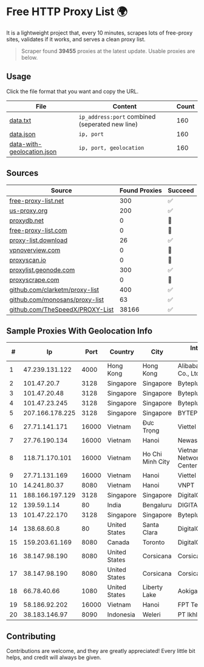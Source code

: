 
# Free HTTP Proxy List 🌍

It is a lightweight project that, every 10 minutes, scrapes lots of free-proxy sites, validates if it works, and serves a clean proxy list.


> Scraper found **39455** proxies at the latest update. Usable proxies are below.

## Usage

Click the file format that you want and copy the URL.


|File|Content|Count|
|----|-------|-----|
|[data.txt](https://raw.githubusercontent.com/themiralay/Proxy-List-World/master/data.txt)|`ip_address:port` combined (seperated new line)|160|
|[data.json](https://raw.githubusercontent.com/themiralay/Proxy-List-World/master/data.json)|`ip, port`|160|
|[data-with-geolocation.json](https://raw.githubusercontent.com/themiralay/Proxy-List-World/master/data-with-geolocation.json)|`ip, port, geolocation`|160|

## Sources

|Source|Found Proxies|Succeed|
|------|-------------|-------|
|[free-proxy-list.net](https://free-proxy-list.net)|300|✅|
|[us-proxy.org](https://www.us-proxy.org)|200|✅|
|[proxydb.net](http://proxydb.net)|0|🚫|
|[free-proxy-list.com](https://free-proxy-list.com/?page=&port=&type%5B%5D=http&type%5B%5D=https&up_time=0&search=Search)|0|🚫|
|[proxy-list.download](https://www.proxy-list.download/HTTP)|26|✅|
|[vpnoverview.com](https://vpnoverview.com/privacy/anonymous-browsing/free-proxy-servers)|0|🚫|
|[proxyscan.io](https://www.proxyscan.io)|0|🚫|
|[proxylist.geonode.com](https://proxylist.geonode.com/api/proxy-list?limit=300&page=1&sort_by=lastChecked&sort_type=desc&protocols=http,https)|300|✅|
|[proxyscrape.com](https://api.proxyscrape.com/v2/?request=displayproxies&protocol=http&timeout=10000&country=all&ssl=all&anonymity=all)|0|🚫|
|[github.com/clarketm/proxy-list](https://raw.githubusercontent.com/clarketm/proxy-list/master/proxy-list-raw.txt)|400|✅|
|[github.com/monosans/proxy-list](https://raw.githubusercontent.com/monosans/proxy-list/main/proxies/http.txt)|63|✅|
|[github.com/TheSpeedX/PROXY-List](https://raw.githubusercontent.com/TheSpeedX/PROXY-List/master/http.txt)|38166|✅|


## Sample Proxies With Geolocation Info

|#|Ip|Port|Country|City|Internet Service Provider|
|-|--|----|-------|----|-------------------------|
|1|47.239.131.122|4000|Hong Kong|Hong Kong|Alibaba (US) Technology Co., Ltd.|
|2|101.47.20.7|3128|Singapore|Singapore|Byteplus Pte. Ltd.|
|3|101.47.20.48|3128|Singapore|Singapore|Byteplus Pte. Ltd.|
|4|101.47.23.245|3128|Singapore|Singapore|Byteplus Pte. Ltd.|
|5|207.166.178.225|3128|Singapore|Singapore|BYTEPLUS|
|6|27.71.141.171|16000|Vietnam|Đưc Trọng|Viettel Group|
|7|27.76.190.134|16000|Vietnam|Hanoi|Newass2011xDSLHCMC|
|8|118.71.170.101|16000|Vietnam|Ho Chi Minh City|Vietnam Internet Network Information Center|
|9|27.71.131.169|16000|Vietnam|Hanoi|Viettel Group|
|10|14.241.80.37|8080|Vietnam|Hanoi|VNPT|
|11|188.166.197.129|3128|Singapore|Singapore|DigitalOcean, LLC|
|12|139.59.1.14|80|India|Bengaluru|DIGITALOCEAN|
|13|101.47.22.170|3128|Singapore|Singapore|Byteplus Pte. Ltd.|
|14|138.68.60.8|80|United States|Santa Clara|DigitalOcean, LLC|
|15|159.203.61.169|8080|Canada|Toronto|DigitalOcean, LLC|
|16|38.147.98.190|8080|United States|Corsicana|Corsicana ISD|
|17|38.147.98.190|8080|United States|Corsicana|Corsicana ISD|
|18|66.78.40.66|1080|United States|Liberty Lake|Aokigahara SRL|
|19|58.186.92.202|16000|Vietnam|Hanoi|FPT Telecom Company|
|20|38.183.146.97|8090|Indonesia|Weleri|PT Ikhlas Cipta Teknologi|



## Contributing

Contributions are welcome, and they are greatly appreciated! Every
little bit helps, and credit will always be given.

